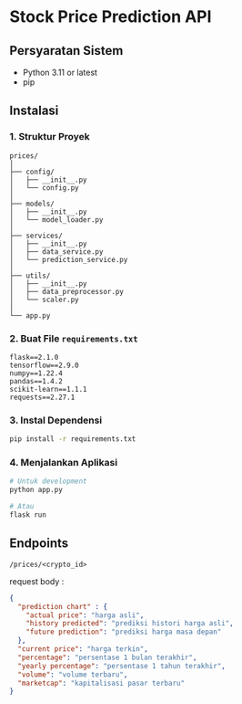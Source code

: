 # Stock Price Prediction API

## Persyaratan Sistem
- Python 3.11 or latest
- pip

## Instalasi

### 1. Struktur Proyek
```
prices/
│
├── config/
│   ├── __init__.py
│   └── config.py
│
├── models/
│   ├── __init__.py
│   └── model_loader.py
│
├── services/
│   ├── __init__.py
│   ├── data_service.py
│   └── prediction_service.py
│
├── utils/
│   ├── __init__.py
│   ├── data_preprocessor.py
│   └── scaler.py
│
└── app.py
```


### 2. Buat File `requirements.txt`
```
flask==2.1.0
tensorflow==2.9.0
numpy==1.22.4
pandas==1.4.2
scikit-learn==1.1.1
requests==2.27.1
```

### 3. Instal Dependensi
```bash
pip install -r requirements.txt
```

### 4. Menjalankan Aplikasi
```bash
# Untuk development
python app.py

# Atau
flask run
```

## Endpoints
```
/prices/<crypto_id>
```

request body :
```json
{
  "prediction chart" : {
    "actual price": "harga asli",
    "history predicted": "prediksi histori harga asli",
    "future prediction": "prediksi harga masa depan"
  },
  "current price": "harga terkin",
  "percentage": "persentase 1 bulan terakhir",
  "yearly percentage": "persentase 1 tahun terakhir",
  "volume": "volume terbaru",
  "marketcap": "kapitalisasi pasar terbaru"
}
```
